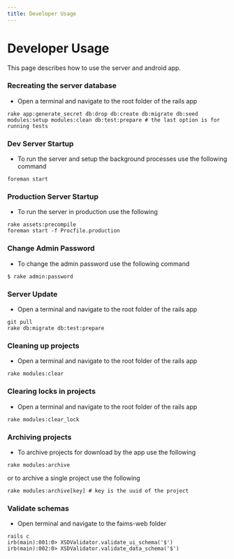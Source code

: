 ```yaml
---
title: Developer Usage
---
```


Developer Usage
===============

This page describes how to use the server and android app.

### Recreating the server database

-   Open a terminal and navigate to the root folder of the rails app


```
rake app:generate_secret db:drop db:create db:migrate db:seed modules:setup modules:clean db:test:prepare # the last option is for running tests
```

### Dev Server Startup

-   To run the server and setup the background processes use the
    following command

```
foreman start
```


### Production Server Startup

-   To run the server in production use the following


```
rake assets:precompile
foreman start -f Procfile.production
```


### Change Admin Password

-   To change the admin password use the following command


```
$ rake admin:password
```


### Server Update

-   Open a terminal and navigate to the root folder of the rails app


```
git pull
rake db:migrate db:test:prepare
```



### Cleaning up projects

-   Open a terminal and navigate to the root folder of the rails app



```
rake modules:clear
```

### Clearing locks in projects

-   Open a terminal and navigate to the root folder of the rails app



```
rake modules:clear_lock
```



### Archiving projects

-   To archive projects for download by the app use the following



```
rake modules:archive
```



or to archive a single project use the following



```
rake modules:archive[key] # key is the uuid of the project
```


### Validate schemas

-   Open terminal and navigate to the faims-web folder


```
rails c
irb(main):001:0> XSDValidator.validate_ui_schema('$')
irb(main):002:0> XSDValidator.validate_data_schema('$')
```




</div>
